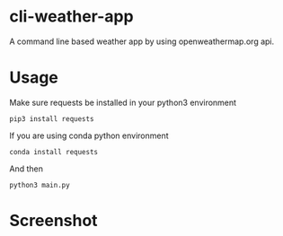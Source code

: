 # cli-weather-app

A command line based weather app by using openweathermap.org api.

# Usage

Make sure requests be installed in your python3 environment

```pip3 install requests```

If you are using conda python environment

```conda install requests```

And then

```python3 main.py```

# Screenshot





  
